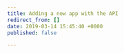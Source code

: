 ```yaml
---
title: Adding a new app with the API
redirect_from: []
date: 2019-03-14 15:45:40 +0000
published: false

---
```

